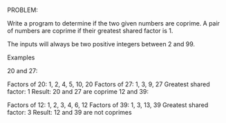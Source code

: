 PROBLEM:

Write a program to determine if the two given numbers are coprime. A pair of numbers are coprime if their greatest shared factor is 1.

The inputs will always be two positive integers between 2 and 99.

Examples

20 and 27:

Factors of 20: 1, 2, 4, 5, 10, 20
Factors of 27: 1, 3, 9, 27
Greatest shared factor: 1
Result: 20 and 27 are coprime
12 and 39:

Factors of 12: 1, 2, 3, 4, 6, 12
Factors of 39: 1, 3, 13, 39
Greatest shared factor: 3
Result: 12 and 39 are not coprimes
